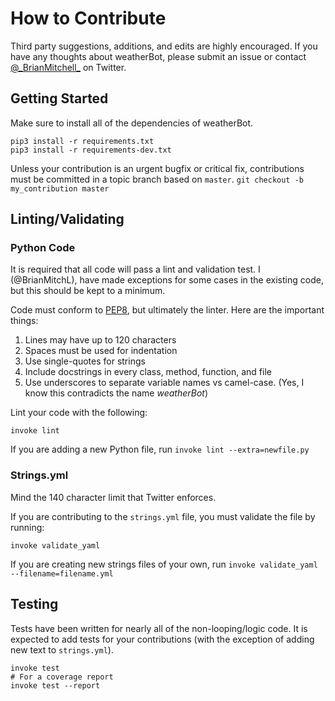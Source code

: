 # How to Contribute

Third party suggestions, additions, and edits are highly encouraged. If you have any thoughts about weatherBot, please submit an issue or contact [@\_BrianMitchell\_](https://twitter.com/_BrianMitchell_) on Twitter.

## Getting Started

Make sure to install all of the dependencies of weatherBot.
```shell
pip3 install -r requirements.txt
pip3 install -r requirements-dev.txt
```

Unless your contribution is an urgent bugfix or critical fix, contributions must be committed in a topic branch based on `master`. `git checkout -b my_contribution master`

## Linting/Validating

### Python Code

It is required that all code will pass a lint and validation test. I (@BrianMitchL), have made exceptions for some cases in the existing code, but this should be kept to a minimum.

Code must conform to [PEP8](https://www.python.org/dev/peps/pep-0008/), but ultimately the linter.
Here are the important things:
1. Lines may have up to 120 characters
2. Spaces must be used for indentation
3. Use single-quotes for strings
4. Include docstrings in every class, method, function, and file
5. Use underscores to separate variable names vs camel-case. (Yes, I know this contradicts the name _weatherBot_)

Lint your code with the following:
```shell
invoke lint
```

If you are adding a new Python file, run `invoke lint --extra=newfile.py`

### Strings.yml

Mind the 140 character limit that Twitter enforces.

If you are contributing to the `strings.yml` file, you must validate the file by running:
```shell
invoke validate_yaml
```

If you are creating new strings files of your own, run `invoke validate_yaml --filename=filename.yml`

## Testing
Tests have been written for nearly all of the non-looping/logic code. It is expected to add tests for your contributions (with the exception of adding new text to `strings.yml`).

```shell
invoke test
# For a coverage report
invoke test --report
```
